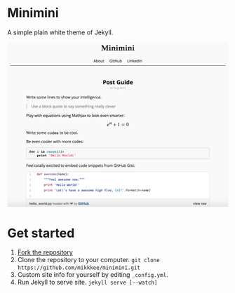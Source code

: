 # Minimini

A simple plain white theme of Jekyll.

![screenshot](images/screenshot.png)

# Get started

1. [Fork the repository](https://github.com/mikkkee/minimini#fork-destination-box)
2. Clone the repository to your computer.
`git clone https://github.com/mikkkee/minimini.git`
3. Custom site info for yourself by editing `_config.yml`.
4. Run Jekyll to serve site.
`jekyll serve [--watch]`
